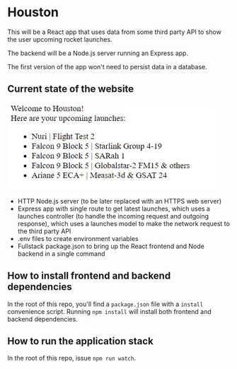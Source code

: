 # Houston

This will be a React app that uses data from some third party API to show the user
upcoming rocket launches. 

The backend will be a Node.js server running an Express app. 

The first version of the app won't need to persist data in a database. 

## Current state of the website

![](houston-current-state.jpg)

* HTTP Node.js server (to be later replaced with an HTTPS web server)
* Express app with single route to get latest launches, which uses a launches controller (to handle the incoming request and outgoing response), which uses a launches model to make the network request to the third party API 
* .env files to create environment variables
* Fullstack package.json to bring up the React frontend and Node backend in a single command 


## How to install frontend and backend dependencies

In the root of this repo, you'll find a `package.json` file with a `install` convenience script. Running `npm install` will install both frontend and backend dependencies.  

## How to run the application stack

In the root of this repo, issue `npm run watch`. 

